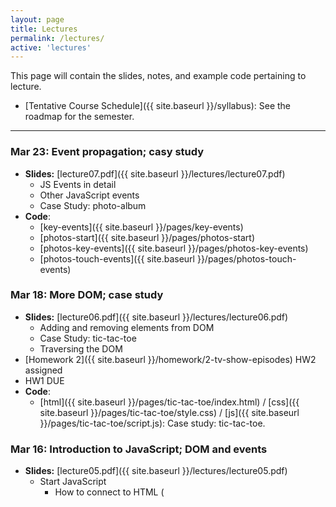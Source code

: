 ```yaml
---
layout: page
title: Lectures
permalink: /lectures/
active: 'lectures'
---
```


This page will contain the slides, notes, and example code pertaining to lecture.

* [Tentative Course Schedule]({{ site.baseurl }}/syllabus): See the roadmap for the semester.

---

### Mar 23: Event propagation; casy study
- **Slides:** [lecture07.pdf]({{ site.baseurl }}/lectures/lecture07.pdf)
  - JS Events in detail
  - Other JavaScript events
  - Case Study: photo-album
- **Code**:
  - [key-events]({{ site.baseurl }}/pages/key-events)
  - [photos-start]({{ site.baseurl }}/pages/photos-start)
  - [photos-key-events]({{ site.baseurl }}/pages/photos-key-events)
  - [photos-touch-events]({{ site.baseurl }}/pages/photos-touch-events)

### Mar 18: More DOM; case study
- **Slides:** [lecture06.pdf]({{ site.baseurl }}/lectures/lecture06.pdf)
  - Adding and removing elements from DOM
  - Case Study: tic-tac-toe
  - Traversing the DOM
- [Homework 2]({{ site.baseurl }}/homework/2-tv-show-episodes) <span class="label">HW2 assigned</span>
- <span class="label">HW1 DUE</span>
- **Code**:
  - [html]({{ site.baseurl }}/pages/tic-tac-toe/index.html) / [css]({{ site.baseurl }}/pages/tic-tac-toe/style.css) / [js]({{ site.baseurl }}/pages/tic-tac-toe/script.js): Case study: tic-tac-toe.

### Mar 16: Introduction to JavaScript; DOM and events
- **Slides:** [lecture05.pdf]({{ site.baseurl }}/lectures/lecture05.pdf)
  - Start JavaScript
    - How to connect to HTML (<script defer>)
    - Language tour
    - Some form elements (input, textarea) and maybe how to style them
  - Basic event handling
  - Introducing the DOM: Document Object Model


### Mar 11: More flexbox and layout; position; Mobile web
- **Slides:** [lecture04.pdf]({{ site.baseurl }}/lectures/lecture04.pdf)
  - More flexbox: shrink and grow
  - `height`/`width` percentage quirks: `vh`/`vw` and `box-sizing`
  - `position`
  - Useful `background-image` properties
  - Mobile CSS
  - Relative sizes: `em` and `rem`
- **Code**:
  - [html]({{ site.baseurl }}/pages/bedford/index.html) / [css]({{ site.baseurl }}/pages/bedford/style.css): A rough copy of the Bedford Squarespace template. Be sure to inspect elements and view the source to see how it works!
  - [html]({{ site.baseurl }}/pages/bedford/index-mobile.html) / [css]({{ site.baseurl }}/pages/bedford/style-mobile.css): The mobile version of our Squarespace layout.

### Mar 9: CSS Box Model; Flexbox
- **Slides:** [lecture03.pdf]({{ site.baseurl }}/lectures/lecture03.pdf)
  - The CSS Box model
  - Debugging with Chrome Inspector
  - Case study: Squarespace Layout
  - Flexbox
- [Homework 1]({{ site.baseurl }}/homework/1-tv-show-list) <span class="label">HW1 assigned</span>
- <span class="label">HW0 DUE</span>

### Mar 4: Block vs inline; classes and ids; complex selectors
- **Slides:** [lecture02.pdf]({{ site.baseurl }}/lectures/lecture02.pdf)
  - Block vs inline
  - `div` and `span`
  - `class`es and `id`s
  - Combining selectors; cascading; inheritance
  - [Block vs inline guide](https://web.stanford.edu/class/archive/cs/cs193x/cs193x.1176/lectures/05/block-inline)

### Mar 2: Course overview and basic HTML/CSS
- **Slides:** [lecture01.pdf]({{ site.baseurl }}/lectures/lecture01.pdf)
  - Syllabus and course info
  - HTML and CSS basics: syntax; element selector
- [Homework 0]({{ site.baseurl }}/homework/0-welcome) <span class="label">HW0 assigned</span>